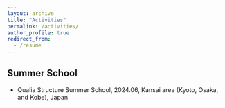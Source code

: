 ```yaml
---
layout: archive
title: "Activities"
permalink: /activities/
author_profile: true
redirect_from:
  - /resume
---
```

## Summer School
* Qualia Structure Summer School, 2024.06, Kansai area (Kyoto, Osaka, and Kobe), Japan


